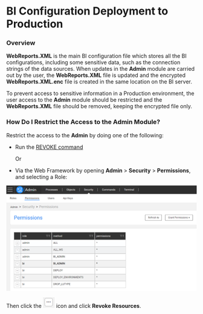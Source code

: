 # BI Configuration Deployment to Production

### Overview

**WebReports.XML** is the main BI configuration file which stores all the BI configurations, including  some sensitive data, such as the connection strings of the data sources. When updates in the **Admin** module are carried out by the user, the **WebReports.XML** file is updated and the encrypted **WebReports.XML.enc** file is created in the same location on the BI server.

To prevent access to sensitive information in a Production environment, the user access to the **Admin** module should be restricted and the **WebReports.XML** file should be removed, keeping the encrypted file only.

### How Do I Restrict the Access to the Admin Module?

Restrict the access to the **Admin** by doing one of the following:

* Run the [REVOKE command](/articles/17_fabric_credentials/02_fabric_credentials_commands.md#additional-commands)

  Or

* Via the Web Framework by opening **Admin** > **Security** > **Permissions**, and selecting a Role:

<img src="images/permissions_setup_2.PNG" alt="image" />

Then click the <img src="images/dots_icon.PNG" alt="image" /> icon and click **Revoke Resources**.

